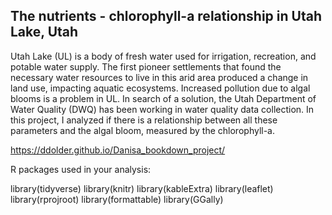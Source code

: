 ## The nutrients - chlorophyll-a relationship in Utah Lake, Utah

Utah Lake (UL) is a body of fresh water used for irrigation, recreation, and potable water supply. The first pioneer settlements that found the necessary water resources to live in this arid area produced a change in land use, impacting aquatic ecosystems. Increased pollution due to algal blooms is a problem in UL. In search of a solution, the Utah Department of Water Quality (DWQ) has been working in water quality data collection. In this project, I analyzed if there is a relationship between all these parameters and the algal bloom, measured by the chlorophyll-a.

https://ddolder.github.io/Danisa_bookdown_project/

R packages used in your analysis:

library(tidyverse)
library(knitr)
library(kableExtra)
library(leaflet)
library(rprojroot)
library(formattable)
library(GGally)